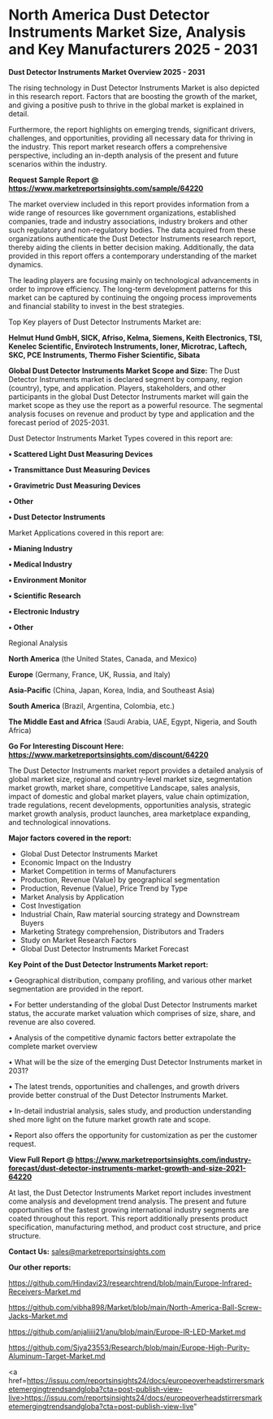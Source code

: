# North America Dust Detector Instruments Market Size, Analysis and Key Manufacturers 2025 - 2031

<Strong> Dust Detector Instruments Market Overview 2025 - 2031</strong>

The rising technology in Dust Detector Instruments Market is also depicted in this research report. Factors that are boosting the growth of the market, and giving a positive push to thrive in the global market is explained in detail.

Furthermore, the report highlights on emerging trends, significant drivers, challenges, and opportunities, providing all necessary data for thriving in the industry. This report market research offers a comprehensive perspective, including an in-depth analysis of the present and future scenarios within the industry.

<strong>Request Sample Report @ <a href=https://www.marketreportsinsights.com/sample/64220>https://www.marketreportsinsights.com/sample/64220</a></strong>

The market overview included in this report provides information from a wide range of resources like government organizations, established companies, trade and industry associations, industry brokers and other such regulatory and non-regulatory bodies. The data acquired from these organizations authenticate the Dust Detector Instruments research report, thereby aiding the clients in better decision making. Additionally, the data provided in this report offers a contemporary understanding of the market dynamics.

The leading players are focusing mainly on technological advancements in order to improve efficiency. The long-term development patterns for this market can be captured by continuing the ongoing process improvements and financial stability to invest in the best strategies.

Top Key players of Dust Detector Instruments Market are:

<strong>Helmut Hund GmbH, SICK, Afriso, Kelma, Siemens, Keith Electronics, TSI, Kenelec Scientific, Envirotech Instruments, Ioner, Microtrac, Laftech, SKC, PCE Instruments, Thermo Fisher Scientific, Sibata</strong>

<strong><b>Global Dust Detector Instruments Market Scope and Size:</b></strong>
The Dust Detector Instruments market is declared segment by company, region (country), type, and application. Players, stakeholders, and other participants in the global Dust Detector Instruments market will gain the market scope as they use the report as a powerful resource. The segmental analysis focuses on revenue and product by type and application and the forecast period of 2025-2031.

Dust Detector Instruments Market Types covered in this report are:

<strong>• Scattered Light Dust Measuring Devices

• Transmittance Dust Measuring Devices

• Gravimetric Dust Measuring Devices

• Other

• Dust Detector Instruments</strong>

Market Applications covered in this report are:

<strong>• Mianing Industry

• Medical Industry

• Environment Monitor

• Scientific Research

• Electronic Industry

• Other</strong> 

Regional Analysis

<strong>North America</strong> (the United States, Canada, and Mexico)

<strong>Europe</strong> (Germany, France, UK, Russia, and Italy)

<strong>Asia-Pacific</strong> (China, Japan, Korea, India, and Southeast Asia)

<strong>South America</strong> (Brazil, Argentina, Colombia, etc.)

<strong>The Middle East and Africa</strong> (Saudi Arabia, UAE, Egypt, Nigeria, and South Africa)

<strong>Go For Interesting Discount Here: <a href=https://www.marketreportsinsights.com/discount/64220>https://www.marketreportsinsights.com/discount/64220</a></strong>

The Dust Detector Instruments market report provides a detailed analysis of global market size, regional and country-level market size, segmentation market growth, market share, competitive Landscape, sales analysis, impact of domestic and global market players, value chain optimization, trade regulations, recent developments, opportunities analysis, strategic market growth analysis, product launches, area marketplace expanding, and technological innovations.

<strong><b>Major factors covered in the report:</b></strong>
<ul>
  <li>Global Dust Detector Instruments Market </li>
  <li>Economic Impact on the Industry</li>
  <li>Market Competition in terms of Manufacturers</li>
  <li>Production, Revenue (Value) by geographical segmentation</li>
  <li>Production, Revenue (Value), Price Trend by Type</li>
  <li>Market Analysis by Application</li>
  <li>Cost Investigation</li>
  <li>Industrial Chain, Raw material sourcing strategy and Downstream Buyers</li>
  <li>Marketing Strategy comprehension, Distributors and Traders</li>
  <li>Study on Market Research Factors</li>
  <li>Global Dust Detector Instruments Market Forecast</li>
</ul>

<strong><b>Key Point of the Dust Detector Instruments Market report:</b></strong>

• Geographical distribution, company profiling, and various other market segmentation are provided in the report.

• For better understanding of the global Dust Detector Instruments market status, the accurate market valuation which comprises of size, share, and revenue are also covered.

• Analysis of the competitive dynamic factors better extrapolate the complete market overview

• What will be the size of the emerging Dust Detector Instruments market in 2031?

• The latest trends, opportunities and challenges, and growth drivers provide better construal of the Dust Detector Instruments Market.

• In-detail industrial analysis, sales study, and production understanding shed more light on the future market growth rate and scope.

• Report also offers the opportunity for customization as per the customer request.

<strong><b>View Full Report @ <a href=https://www.marketreportsinsights.com/industry-forecast/dust-detector-instruments-market-growth-and-size-2021-64220>https://www.marketreportsinsights.com/industry-forecast/dust-detector-instruments-market-growth-and-size-2021-64220</a></b></strong>


At last, the Dust Detector Instruments Market report includes investment come analysis and development trend analysis. The present and future opportunities of the fastest growing international industry segments are coated throughout this report. This report additionally presents product specification, manufacturing method, and product cost structure, and price structure.

<strong>Contact Us:</strong>
sales@marketreportsinsights.com

<strong>Our other reports:</strong>

<a href=https://github.com/Hindavi23/researchtrend/blob/main/Europe-Infrared-Receivers-Market.md>https://github.com/Hindavi23/researchtrend/blob/main/Europe-Infrared-Receivers-Market.md</a>

<a href=https://github.com/vibha898/Market/blob/main/North-America-Ball-Screw-Jacks-Market.md>https://github.com/vibha898/Market/blob/main/North-America-Ball-Screw-Jacks-Market.md</a>

<a href=https://github.com/anjaliiii21/anu/blob/main/Europe-IR-LED-Market.md>https://github.com/anjaliiii21/anu/blob/main/Europe-IR-LED-Market.md</a>

<a href=https://github.com/Siya23553/Research/blob/main/Europe-High-Purity-Aluminum-Target-Market.md>https://github.com/Siya23553/Research/blob/main/Europe-High-Purity-Aluminum-Target-Market.md</a>

<a href=https://issuu.com/reportsinsights24/docs/europeoverheadstirrersmarketemergingtrendsandgloba?cta=post-publish-view-live>https://issuu.com/reportsinsights24/docs/europeoverheadstirrersmarketemergingtrendsandgloba?cta=post-publish-view-live</a>"
